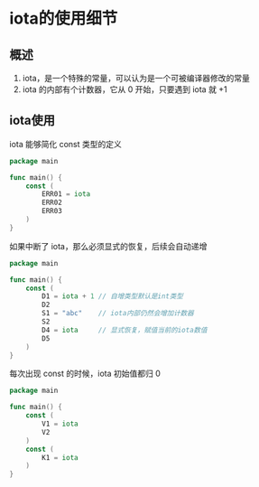 # iota的使用细节

## 概述

1. iota，是一个特殊的常量，可以认为是一个可被编译器修改的常量
2. iota 的内部有个计数器，它从 0 开始，只要遇到 iota 就 +1

## iota使用

iota 能够简化 const 类型的定义

```go
package main

func main() {
    const (
        ERR01 = iota
        ERR02
        ERR03
    )
}
```

如果中断了 iota，那么必须显式的恢复，后续会自动递增

```go
package main

func main() {
    const (
        D1 = iota + 1 // 自增类型默认是int类型
        D2
        S1 = "abc"    // iota内部仍然会增加计数器
        S2
        D4 = iota     // 显式恢复，赋值当前的iota数值
        D5
    )
}
```

每次出现 const 的时候，iota 初始值都归 0

```go
package main

func main() {
    const (
        V1 = iota
        V2
    )
    const (
        K1 = iota
    )
}
```
